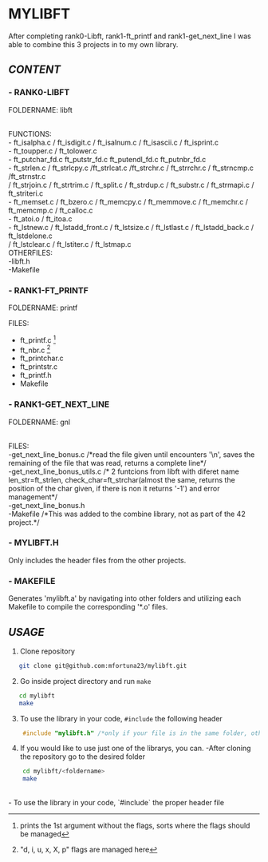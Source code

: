 # **MYLIBFT**

After completing rank0-Libft, rank1-ft_printf and rank1-get_next_line I was able to combine this 3 projects in to my own library. 

## **_CONTENT_**

### - **RANK0-LIBFT**
FOLDERNAME: libft

</br>
FUNCTIONS:
    </br>
    - ft_isalpha.c / ft_isdigit.c / ft_isalnum.c / ft_isascii.c / ft_isprint.c
    </br>
    - ft_toupper.c / ft_tolower.c
    </br>
    - ft_putchar_fd.c ft_putstr_fd.c ft_putendl_fd.c ft_putnbr_fd.c
    </br>
    - ft_strlen.c / ft_strlcpy.c /ft_strlcat.c /ft_strchr.c / ft_strrchr.c / ft_strncmp.c /ft_strnstr.c 
    </br>
    / ft_strjoin.c / ft_strtrim.c / ft_split.c / ft_strdup.c / ft_substr.c / ft_strmapi.c / ft_striteri.c 
    </br>
    - ft_memset.c / ft_bzero.c / ft_memcpy.c / ft_memmove.c / ft_memchr.c  / ft_memcmp.c / ft_calloc.c 
    </br>
    - ft_atoi.o / ft_itoa.c
    </br>
    - ft_lstnew.c / ft_lstadd_front.c / ft_lstsize.c / ft_lstlast.c / ft_lstadd_back.c / ft_lstdelone.c 
    </br>
    / ft_lstclear.c / ft_lstiter.c / ft_lstmap.c

  </br>  
OTHERFILES:
    </br>
    -libft.h
    </br>         
   -Makefile
            
### - **RANK1-FT_PRINTF**
FOLDERNAME: printf

FILES:
   - ft_printf.c [^1] 
   - ft_nbr.c [^2]
   - ft_printchar.c
   - ft_printstr.c
   - ft_printf.h
   - Makefile
[^1]: prints the 1st argument without the flags, sorts where the flags should be managed
[^2]: "d, i, u, x, X, p" flags are managed here

### - **RANK1-GET_NEXT_LINE**
FOLDERNAME: gnl

</br>
FILES:
</br>
    -get_next_line_bonus.c /*read the file given until encounters '\n', saves the remaining of the file that was read, returns a complete line*/
</br>
    -get_next_line_bonus_utils.c /* 2 funtcions from libft with diferet name len_str=ft_strlen, check_char=ft_strchar(almost the same, returns the position of the char given, if there is non it returns '-1') and error management*/
</br>
    -get_next_line_bonus.h
</br>
    -Makefile /*This was added to the combine library, not as part of the 42 project.*/
        
### - **MYLIBFT.H**
Only includes the header files from the other projects.
    
### - **MAKEFILE**
Generates 'mylibft.a' by navigating into other folders and utilizing each Makefile to compile the corresponding '*.o' files.

## **_USAGE_**
1. Clone repository

 ```bash
    git clone git@github.com:mfortuna23/mylibft.git 
  ```

2. Go inside project directory and run `make`
 ```bash
    cd mylibft
    make
 ```
    
3. To use the library in your code, `#include` the following header
```c
    #include "mylibft.h" /*only if your file is in the same folder, otherwise add the directions to the folder ex:. #include "mylibft/mylibft.h"*/
 ```
    
4. If you would like to use just one of the librarys, you can.
    -After cloning the repository go to the desired folder
```bash
    cd mylibft/<foldername>
    make
```

</br>
   - To use the library in your code, `#include` the proper header file 

